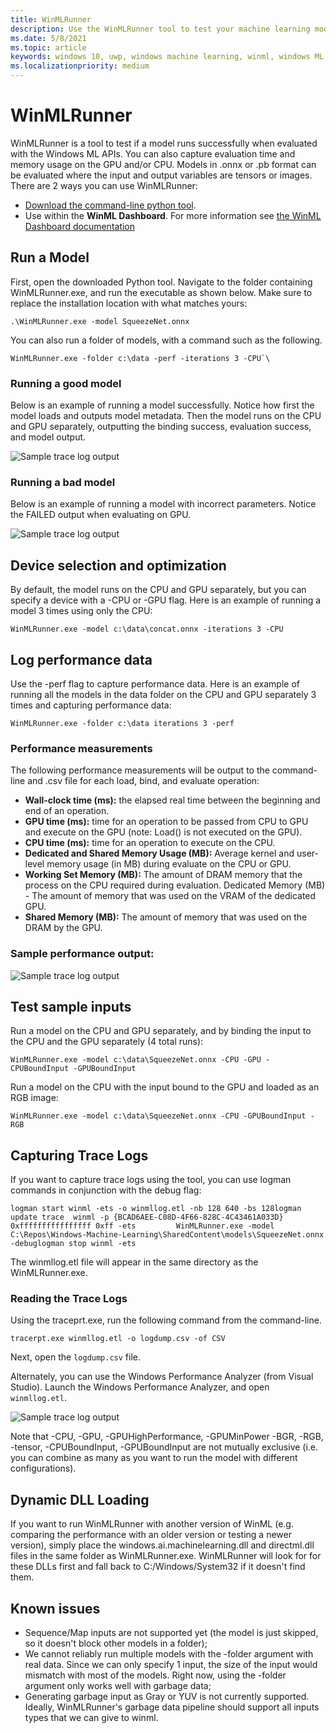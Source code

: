 ```yaml
---
title: WinMLRunner
description: Use the WinMLRunner tool to test your machine learning models.
ms.date: 5/8/2021
ms.topic: article
keywords: windows 10, uwp, windows machine learning, winml, windows ML, tutorials, pytorch
ms.localizationpriority: medium
---
```


# WinMLRunner

WinMLRunner is a tool to test if a model runs successfully when evaluated with the Windows ML APIs. You can also capture evaluation time and memory usage on the GPU and/or CPU. Models in .onnx or .pb format can be evaluated where the input and output variables are tensors or images. There are 2 ways you can use WinMLRunner:

* [Download the command-line python tool](https://github.com/Microsoft/Windows-Machine-Learning/releases).
* Use within the **WinML Dashboard**. For more information see [the WinML Dashboard documentation](dashboard.md)

## Run a Model

First, open the downloaded Python tool. Navigate to the folder containing WinMLRunner.exe, and run the executable as shown below. Make sure to replace the installation location with what matches yours:
 
```
.\WinMLRunner.exe -model SqueezeNet.onnx
```

You can also run a folder of models, with a command such as the following.

```
WinMLRunner.exe -folder c:\data -perf -iterations 3 -CPU`\
```

### Running a good model

Below is an example of running a model successfully. Notice how first the model loads and outputs model metadata. Then the model runs on the CPU and GPU separately, outputting the binding success, evaluation success, and model output.

![Sample trace log output](../images/winmlrunner-good.png)

### Running a bad model

Below is an example of running a model with incorrect parameters. Notice the FAILED output when evaluating on GPU.

![Sample trace log output](../images/winmlrunner-bad.png)

## Device selection and optimization

By default, the model runs on the CPU and GPU separately, but you can specify a device with a -CPU or -GPU flag. Here is an example of running a model 3 times using only the CPU:

```
WinMLRunner.exe -model c:\data\concat.onnx -iterations 3 -CPU
```

## Log performance data

Use the -perf flag to capture performance data. Here is an example of running all the models in the data folder on the CPU and GPU separately 3 times and capturing performance data:

```
WinMLRunner.exe -folder c:\data iterations 3 -perf
```

### Performance measurements

The following performance measurements will be output to the command-line and .csv file for each load, bind, and evaluate operation:

* **Wall-clock time (ms):** the elapsed real time between the beginning and end of an operation.
* **GPU time (ms):** time for an operation to be passed from CPU to GPU and execute on the GPU (note: Load() is not executed on the GPU).
* **CPU time (ms):** time for an operation to execute on the CPU.
* **Dedicated and Shared Memory Usage (MB):** Average kernel and user-level memory usage (in MB) during evaluate on the CPU or GPU.
* **Working Set Memory (MB):** The amount of DRAM memory that the process on the CPU required during evaluation. Dedicated Memory (MB) - The amount of memory that was used on the VRAM of the dedicated GPU.
* **Shared Memory (MB):** The amount of memory that was used on the DRAM by the GPU.

### Sample performance output:
 
![Sample trace log output](../images/winmlrunner-performance.png)

## Test sample inputs

Run a model on the CPU and GPU separately, and by binding the input to the CPU and the GPU separately (4 total runs):

```
WinMLRunner.exe -model c:\data\SqueezeNet.onnx -CPU -GPU -CPUBoundInput -GPUBoundInput
```

Run a model on the CPU with the input bound to the GPU and loaded as an RGB image:

```
WinMLRunner.exe -model c:\data\SqueezeNet.onnx -CPU -GPUBoundInput -RGB
```

## Capturing Trace Logs

If you want to capture trace logs using the tool, you can use logman commands in conjunction with the debug flag:

```
logman start winml -ets -o winmllog.etl -nb 128 640 -bs 128logman update trace  winml -p {BCAD6AEE-C08D-4F66-828C-4C43461A033D} 0xffffffffffffffff 0xff -ets         WinMLRunner.exe -model C:\Repos\Windows-Machine-Learning\SharedContent\models\SqueezeNet.onnx -debuglogman stop winml -ets
```

The winmllog.etl file will appear in the same directory as the WinMLRunner.exe.

### Reading the Trace Logs

Using the traceprt.exe, run the following command from the command-line.

```
tracerpt.exe winmllog.etl -o logdump.csv -of CSV
```
Next, open the `logdump.csv` file.

Alternately, you can use the Windows Performance Analyzer (from Visual Studio). Launch the Windows Performance Analyzer, and open `winmllog.etl`.

![Sample trace log output](../images/winmlrunner-tracelogs.png)
 
Note that -CPU, -GPU, -GPUHighPerformance, -GPUMinPower -BGR, -RGB, -tensor, -CPUBoundInput, -GPUBoundInput are not mutually exclusive (i.e. you can combine as many as you want to run the model with different configurations).

## Dynamic DLL Loading

If you want to run WinMLRunner with another version of WinML (e.g. comparing the performance with an older version or testing a newer version), simply place the windows.ai.machinelearning.dll and directml.dll files in the same folder as WinMLRunner.exe. WinMLRunner will look for for these DLLs first and fall back to C:/Windows/System32 if it doesn't find them.

## Known issues
* Sequence/Map inputs are not supported yet (the model is just skipped, so it doesn't block other models in a folder);
* We cannot reliably run multiple models with the -folder argument with real data. Since we can only specify 1 input, the size of the input would mismatch with most of the models. Right now, using the -folder argument only works well with garbage data;
* Generating garbage input as Gray or YUV is not currently supported. Ideally, WinMLRunner's garbage data pipeline should support all inputs types that we can give to winml.

